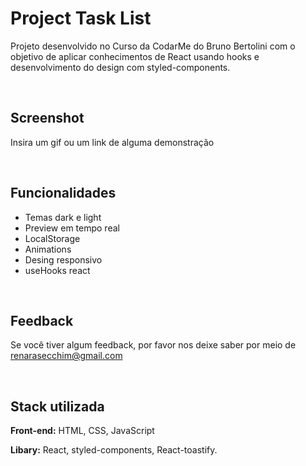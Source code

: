 
# Project Task List

Projeto desenvolvido no Curso da CodarMe do Bruno Bertolini com o objetivo de aplicar conhecimentos de React usando hooks e desenvolvimento do design com styled-components.

&nbsp;
## Screenshot

Insira um gif ou um link de alguma demonstração

&nbsp;
## Funcionalidades

- Temas dark e light
- Preview em tempo real
- LocalStorage
- Animations
- Desing responsivo
- useHooks react

&nbsp;
## Feedback

Se você tiver algum feedback, por favor nos deixe saber por meio de renarasecchim@gmail.com

&nbsp;
## Stack utilizada

**Front-end:** HTML, CSS, JavaScript

**Libary:**  React, styled-components, React-toastify.
